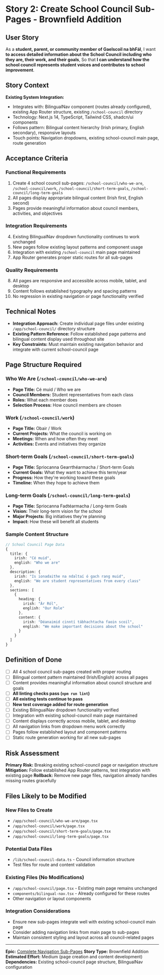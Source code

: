 # Story 2: Create School Council Sub-Pages - Brownfield Addition

## User Story

As a **student, parent, or community member of Gaelscoil na bhFál**,
I want **to access detailed information about the School Council including who they are, their work, and their goals**,
So that **I can understand how the school council represents student voices and contributes to school improvement**.

## Story Context

**Existing System Integration:**
- Integrates with: BilingualNav component (routes already configured), existing App Router structure, existing `/school-council` directory
- Technology: Next.js 14, TypeScript, Tailwind CSS, shadcn/ui components
- Follows pattern: Bilingual content hierarchy (Irish primary, English secondary), responsive layouts
- Touch points: Navigation dropdowns, existing school-council main page, route generation

## Acceptance Criteria

### Functional Requirements
1. Create 4 school council sub-pages: `/school-council/who-we-are`, `/school-council/work`, `/school-council/short-term-goals`, `/school-council/long-term-goals`
2. All pages display appropriate bilingual content (Irish first, English second)
3. Pages provide meaningful information about council members, activities, and objectives

### Integration Requirements
4. Existing BilingualNav dropdown functionality continues to work unchanged
5. New pages follow existing layout patterns and component usage
6. Integration with existing `/school-council` main page maintained
7. App Router generates proper static routes for all sub-pages

### Quality Requirements
8. All pages are responsive and accessible across mobile, tablet, and desktop
9. Content follows established typography and spacing patterns
10. No regression in existing navigation or page functionality verified

## Technical Notes

- **Integration Approach:** Create individual page files under existing `/app/school-council/` directory structure
- **Existing Pattern Reference:** Follow established page patterns and bilingual content display used throughout site
- **Key Constraints:** Must maintain existing navigation behavior and integrate with current school-council page

## Page Structure Required

### Who We Are (`/school-council/who-we-are`)
- **Page Title:** Cé muid / Who we are
- **Council Members:** Student representatives from each class
- **Roles:** What each member does
- **Selection Process:** How council members are chosen

### Work (`/school-council/work`)
- **Page Title:** Obair / Work
- **Current Projects:** What the council is working on
- **Meetings:** When and how often they meet
- **Activities:** Events and initiatives they organize

### Short-term Goals (`/school-council/short-term-goals`)
- **Page Title:** Spriocanna Gearrthéarmacha / Short-term Goals
- **Current Goals:** What they want to achieve this term/year
- **Progress:** How they're working toward these goals
- **Timeline:** When they hope to achieve them

### Long-term Goals (`/school-council/long-term-goals`)
- **Page Title:** Spriocanna Fadtéarmacha / Long-term Goals
- **Vision:** Their long-term vision for the school
- **Major Projects:** Big initiatives they're planning
- **Impact:** How these will benefit all students

### Sample Content Structure
```typescript
// School Council Page Data
{
  title: {
    irish: "Cé muid",
    english: "Who we are"
  },
  description: {
    irish: "Is ionadaithe na ndaltaí ó gach rang muid",
    english: "We are student representatives from every class"
  },
  sections: [
    {
      heading: {
        irish: "Ár Ról",
        english: "Our Role"
      },
      content: {
        irish: "Déanaimid cinntí tábhachtacha faoin scoil",
        english: "We make important decisions about the school"
      }
    }
  ]
}
```

## Definition of Done

- [ ] All 4 school council sub-pages created with proper routing
- [ ] Bilingual content pattern maintained (Irish/English) across all pages
- [ ] Content provides meaningful information about council structure and goals
- [ ] **All linting checks pass (`npm run lint`)**
- [ ] **All existing tests continue to pass**
- [ ] **New test coverage added for route generation**
- [ ] Existing BilingualNav dropdown functionality verified
- [ ] Integration with existing school-council main page maintained
- [ ] Content displays correctly across mobile, tablet, and desktop
- [ ] All navigation links from dropdown menu work correctly
- [ ] Pages follow established layout and component patterns
- [ ] Static route generation working for all new sub-pages

## Risk Assessment

**Primary Risk:** Breaking existing school-council page or navigation structure
**Mitigation:** Follow established App Router patterns, test integration with existing page
**Rollback:** Remove new page files, navigation already handles missing routes gracefully

## Files Likely to be Modified

### New Files to Create
- `/app/school-council/who-we-are/page.tsx`
- `/app/school-council/work/page.tsx`
- `/app/school-council/short-term-goals/page.tsx`
- `/app/school-council/long-term-goals/page.tsx`

### Potential Data Files
- `/lib/school-council-data.ts` - Council information structure
- Test files for route and content validation

### Existing Files (No Modifications)
- `/app/school-council/page.tsx` - Existing main page remains unchanged
- `components/bilingual-nav.tsx` - Already configured for these routes
- Other navigation or layout components

### Integration Considerations
- Ensure new sub-pages integrate well with existing school-council main page
- Consider adding navigation links from main page to sub-pages
- Maintain consistent styling and layout across all council-related pages

---

**Epic:** [Complete Navigation Sub-Pages](../epic-navigation-subpages-completion.md)
**Story Type:** Brownfield Addition
**Estimated Effort:** Medium (page creation and content development)
**Dependencies:** Existing school-council page structure, BilingualNav configuration
